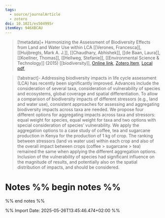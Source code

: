 ```yaml
---
tags:
  - source/journalArticle
  - zotero
doi: 10.1021/es504995r
itemKey: 946XBCAU
---
```

>[!metadata]+
> Harmonizing the Assessment of Biodiversity Effects from Land and Water Use within LCA
> [[Verones, Francesca]], [[Huijbregts, Mark A. J.]], [[Chaudhary, Abhishek]], [[de Baan, Laura]], [[Koellner, Thomas]], [[Hellweg, Stefanie]], 
> [[Environmental Science & Technology]] (2015)
> [[biodiversity]], 
> [Online link](https://doi.org/10.1021/es504995r), [Zotero Item](zotero://select/library/items/946XBCAU), [Local pdf](file://C:/Users/aburg/Documents/references/zotero/storage/NNP6WPME/Verones2015_HarmonizingAssessment.pdf), 

>[!abstract]-
>Addressing biodiversity impacts in life cycle assessment (LCA) has recently been significantly improved. Advances include the consideration of several taxa, consideration of vulnerability of species and ecosystems, global coverage and spatial differentiation. To allow a comparison of biodiversity impacts of different stressors (e.g., land and water use), consistent approaches for assessing and aggregating biodiversity impacts across taxa are needed. We propose four different options for aggregating impacts across taxa and stressors: equal weight for species, equal weight for taxa and two options with special consideration of species’ vulnerability. We apply the aggregation options to a case study of coffee, tea and sugarcane production in Kenya for the production of 1 kg of crop. The ranking between stressors (land vs water use) within each crop and also of the overall impact between crops (coffee > sugarcane > tea) remained the same when applying the different aggregation options. Inclusion of the vulnerability of species had significant influence on the magnitude of results, and potentially also on the spatial distribution of impacts, and should be considered.

# Notes %% begin notes %%

%% end notes %%




%% Import Date: 2025-05-26T13:45:46.474+02:00 %%
